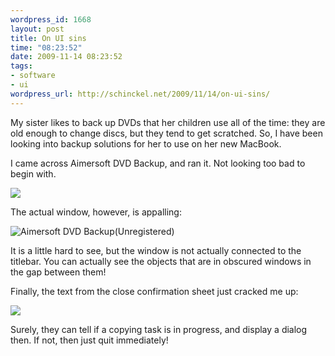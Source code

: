 ```yaml
--- 
wordpress_id: 1668
layout: post
title: On UI sins
time: "08:23:52"
date: 2009-11-14 08:23:52
tags: 
- software
- ui
wordpress_url: http://schinckel.net/2009/11/14/on-ui-sins/
---
```

My sister likes to back up DVDs that her children use all of the time: they are old enough to change discs, but they tend to get scratched. So, I have been looking into backup solutions for her to use on her new MacBook.

I came across Aimersoft DVD Backup, and ran it. Not looking too bad to begin with.

![][1]

The actual window, however, is appalling:

![Aimersoft DVD Backup(Unregistered)][2]

It is a little hard to see, but the window is not actually connected to the titlebar. You can actually see the objects that are in obscured windows in the gap between them!

Finally, the text from the close confirmation sheet just cracked me up:

![][3]

Surely, they can tell if a copying task is in progress, and display a dialog then. If not, then just quit immediately!

   [1]: http://schinckel.net/images/Register.png
   [2]: http://schinckel.net/images/Aimersoft%20DVD%20Backup(Unregistered).png
   [3]: http://schinckel.net/images/AimersoftCloseSheet.png

